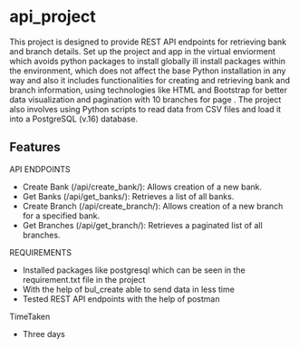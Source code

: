 # api_project
This project is designed to provide REST API endpoints for retrieving bank and branch details. Set up the project and app in the virtual enviorment which avoids python packages to install globally ill install packages within the environment, which does not affect the base Python installation in any way and also it includes functionalities for creating and retrieving bank and branch information, using technologies like HTML and Bootstrap for better data visualization and pagination with 10 branches for page . The project also involves using Python scripts to read data from CSV files and load it into a PostgreSQL (v.16) database.

## Features
API ENDPOINTS
- Create Bank (/api/create_bank/): Allows creation of a new bank.
- Get Banks (/api/get_banks/): Retrieves a list of all banks.
- Create Branch (/api/create_branch/): Allows creation of a new branch for a specified bank.
- Get Branches (/api/get_branch/): Retrieves a paginated list of all branches.
  
REQUIREMENTS
- Installed packages like postgresql which can be seen in the requirement.txt file in the project
- With the help of bul_create able to send data in less time 
- Tested REST API endpoints with the help of postman

TimeTaken
- Three days 
